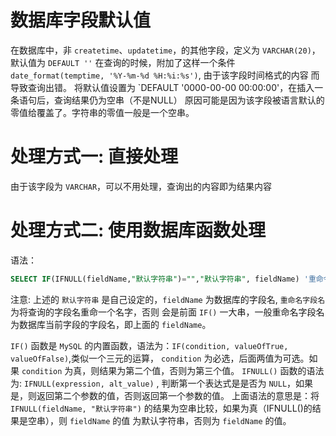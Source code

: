 # 数据库字段默认值
在数据库中，非 `createtime`、`updatetime`，的其他字段，定义为  `VARCHAR(20)`，默认值为 `DEFAULT ''`
在查询的时候，附加了这样一个条件 `date_format(temptime, '%Y-%m-%d %H:%i:%s')`, 由于该字段时间格式的内容
而导致查询出错。 将默认值设置为 `DEFAULT '0000-00-00 00:00:00'，在插入一条语句后，查询结果仍为空串（不是NULL）
原因可能是因为该字段被语言默认的零值给覆盖了。字符串的零值一般是一个空串。

# 处理方式一: 直接处理
由于该字段为 `VARCHAR`，可以不用处理，查询出的内容即为结果内容

# 处理方式二: 使用数据库函数处理
语法：
```sql
SELECT IF(IFNULL(fieldName,"默认字符串")="","默认字符串", fieldName) '重命令字段名' FROM tableName;
```
注意: 上述的 `默认字符串` 是自己设定的，`fieldName` 为数据库的字段名, `重命名字段名` 为将查询的字段名重命一个名字，否则
会是前面 `IF()` 一大串，一般重命名字段名为数据库当前字段的字段名，即上面的 `fieldName`。

`IF()` 函数是 `MySQL` 的内置函数，语法为：`IF(condition, valueOfTrue, valueOfFalse)`,类似一个三元的运算， `condition` 为必选，后面两值为可选。如果 `condition` 为真，则结果为第二个值，否则为第三个值。
`IFNULL()` 函数的语法为: `IFNULL(expression, alt_value)` , 判断第一个表达式是是否为 `NULL`，如果是，则返回第二个参数的值，否则返回第一个参数的值。
上面语法的意思是：将 `IFNULL(fieldName, "默认字符串")` 的结果为空串比较，如果为真（IFNULL()的结果是空串），则 `fieldName` 的值
为默认字符串，否则为 `fieldName` 的值。
